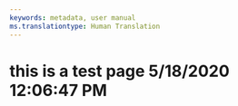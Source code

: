 ```yaml
---
keywords: metadata, user manual
ms.translationtype: Human Translation
---
```

# this is a test page 5/18/2020 12:06:47 PM